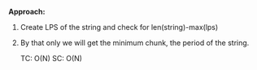 **Approach:** 

1) Create LPS of the string and check for len(string)-max(lps)
2) By that only we will get the minimum chunk, the period of the string.


    TC: O(N)
    SC: O(N)